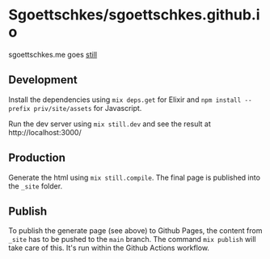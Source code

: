 Sgoettschkes/sgoettschkes.github.io
===================================

sgoettschkes.me goes [still](https://github.com/still-ex/still)

## Development

Install the dependencies using `mix deps.get` for Elixir and `npm install --prefix priv/site/assets` for Javascript.

Run the dev server using `mix still.dev` and see the result at http://localhost:3000/

## Production

Generate the html using `mix still.compile`. The final page is published into the `_site` folder.

## Publish

To publish the generate page (see above) to Github Pages, the content from `_site` has to be pushed to the `main` branch. The command `mix publish` will take care of this. It's run within the Github Actions workflow.
